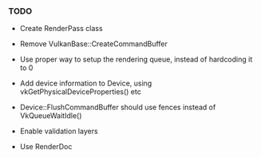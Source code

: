 ### TODO

* Create RenderPass class

* Remove VulkanBase::CreateCommandBuffer
* Use proper way to setup the rendering queue, instead of hardcoding it to 0
* Add device information to Device, using vkGetPhysicalDeviceProperties() etc
* Device::FlushCommandBuffer should use fences instead of VkQueueWaitIdle()
* Enable validation layers
* Use RenderDoc

